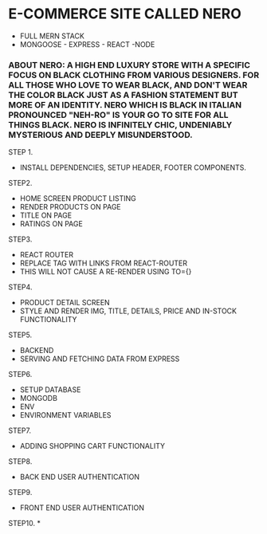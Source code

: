 # E-COMMERCE SITE CALLED NERO
* FULL MERN STACK
* MONGOOSE - EXPRESS - REACT -NODE

### ABOUT NERO: A HIGH END LUXURY STORE WITH A SPECIFIC FOCUS ON BLACK CLOTHING FROM VARIOUS DESIGNERS.  FOR ALL THOSE WHO LOVE TO WEAR BLACK, AND DON'T WEAR THE COLOR BLACK JUST AS A FASHION STATEMENT BUT MORE OF AN IDENTITY.  NERO WHICH IS BLACK IN ITALIAN PRONOUNCED "NEH-RO" IS YOUR GO TO SITE FOR ALL THINGS BLACK.  NERO IS INFINITELY CHIC, UNDENIABLY MYSTERIOUS AND DEEPLY MISUNDERSTOOD.

STEP 1. 
* INSTALL DEPENDENCIES, SETUP HEADER, FOOTER COMPONENTS.

STEP2.
* HOME SCREEN PRODUCT LISTING
* RENDER PRODUCTS ON PAGE
* TITLE ON PAGE
* RATINGS ON PAGE

STEP3.
* REACT ROUTER
* REPLACE <A> TAG WITH LINKS FROM REACT-ROUTER
* THIS WILL NOT CAUSE A RE-RENDER USING <LINK> TO={}

STEP4.
* PRODUCT DETAIL SCREEN
* STYLE AND RENDER IMG, TITLE, DETAILS, PRICE AND IN-STOCK FUNCTIONALITY

STEP5.
* BACKEND
* SERVING AND FETCHING DATA FROM EXPRESS

STEP6.
* SETUP  DATABASE
* MONGODB 
* ENV
* ENVIRONMENT VARIABLES

STEP7.
* ADDING SHOPPING CART FUNCTIONALITY

STEP8.
* BACK END USER AUTHENTICATION

STEP9.
* FRONT END USER AUTHENTICATION

STEP10.
* 

